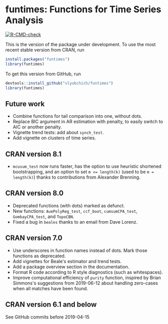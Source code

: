 # funtimes: Functions for Time Series Analysis

[![R-CMD-check](https://github.com/vlyubchich/MML/actions/workflows/R-CMD-check.yaml/badge.svg)](https://github.com/vlyubchich/MML/actions/workflows/R-CMD-check.yaml)

This is the version of the package under development. To use the most recent stable version from CRAN, run
```r
install.packages("funtimes")
library(funtimes)
```

To get this version from GitHub, run
```r
devtools::install_github("vlyubchich/funtimes")
library(funtimes)
```

## Future work

-   Combine functions for tail comparison into one, without dots.
-   Replace BIC argument in AR estimation with penalty, to easily switch to AIC or another penalty.
-   Vignette trend tests: add about `synch_test`.
-   Add vignette on clusters of time series.

## CRAN version 8.1

- `mcusum_test` now runs faster, has the option to use heuristic shortened bootstrapping, and an option to set `m <= length(k)` (used to be `m = length(k)`) thanks to contributions from Alexander Brenning.

## CRAN version 8.0

-   Deprecated functions (with dots) marked as defunct. <!-- https://devguide.ropensci.org/evolution.html  -->
-   New functions: `AuePolyReg_test`, `ccf_boot`, `cumsumCPA_test`, `GombayCPA_test`, and `TopoCBN`.
-   Fixed a bug in `beales` thanks to an email from Dave Lorenz.

## CRAN version 7.0

-   Use underscores in function names instead of dots. Mark those functions as deprecated. <!-- https://mirai-solutions.ch/news/2017/12/05/roxygen2-deprecate/ https://devguide.ropensci.org/evolution.html -->
-   Add vignettes for Beale's estimator and trend tests.
-   Add a package overview section in the documentation.
-   Format R code according to R style diagnostics (such as whitespaces).
-   Improve computational efficiency of `purity` function, inspired by Brian Simmons's suggestions from 2019-06-12 about handling zero-cases when all matches have been found.

## CRAN version 6.1 and below

See GitHub commits before 2019-04-15

